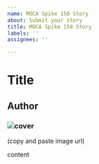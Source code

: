 ```yaml
---
name: MOCA Spike 150 Story
about: Submit your story
title: MOCA Spike 150 Story
labels: ''
assignees: ''

---
```


# Title
## Author
### ![cover](https://user-images.githubusercontent.com/46349226/53516564-9cb51b00-3a9a-11e9-9a83-1ca5a3580579.png) 
(copy and paste image url)

content
